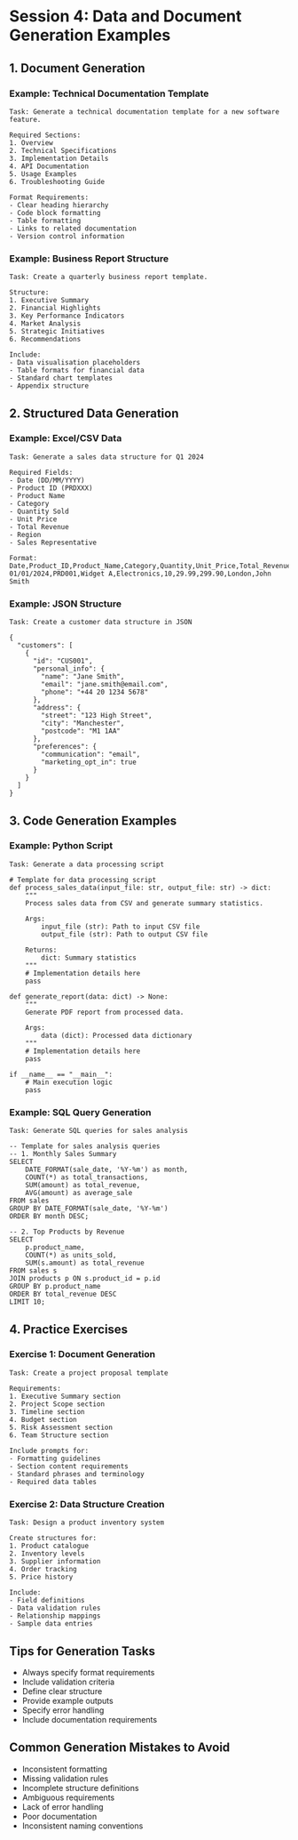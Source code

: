 # Session 4: Data and Document Generation Examples

## 1. Document Generation

### Example: Technical Documentation Template
```
Task: Generate a technical documentation template for a new software feature.

Required Sections:
1. Overview
2. Technical Specifications
3. Implementation Details
4. API Documentation
5. Usage Examples
6. Troubleshooting Guide

Format Requirements:
- Clear heading hierarchy
- Code block formatting
- Table formatting
- Links to related documentation
- Version control information
```

### Example: Business Report Structure
```
Task: Create a quarterly business report template.

Structure:
1. Executive Summary
2. Financial Highlights
3. Key Performance Indicators
4. Market Analysis
5. Strategic Initiatives
6. Recommendations

Include:
- Data visualisation placeholders
- Table formats for financial data
- Standard chart templates
- Appendix structure
```

## 2. Structured Data Generation

### Example: Excel/CSV Data
```
Task: Generate a sales data structure for Q1 2024

Required Fields:
- Date (DD/MM/YYYY)
- Product ID (PRDXXX)
- Product Name
- Category
- Quantity Sold
- Unit Price
- Total Revenue
- Region
- Sales Representative

Format:
Date,Product_ID,Product_Name,Category,Quantity,Unit_Price,Total_Revenue,Region,Sales_Rep
01/01/2024,PRD001,Widget A,Electronics,10,29.99,299.90,London,John Smith
```

### Example: JSON Structure
```
Task: Create a customer data structure in JSON

{
  "customers": [
    {
      "id": "CUS001",
      "personal_info": {
        "name": "Jane Smith",
        "email": "jane.smith@email.com",
        "phone": "+44 20 1234 5678"
      },
      "address": {
        "street": "123 High Street",
        "city": "Manchester",
        "postcode": "M1 1AA"
      },
      "preferences": {
        "communication": "email",
        "marketing_opt_in": true
      }
    }
  ]
}
```

## 3. Code Generation Examples

### Example: Python Script
```
Task: Generate a data processing script

# Template for data processing script
def process_sales_data(input_file: str, output_file: str) -> dict:
    """
    Process sales data from CSV and generate summary statistics.
    
    Args:
        input_file (str): Path to input CSV file
        output_file (str): Path to output CSV file
    
    Returns:
        dict: Summary statistics
    """
    # Implementation details here
    pass

def generate_report(data: dict) -> None:
    """
    Generate PDF report from processed data.
    
    Args:
        data (dict): Processed data dictionary
    """
    # Implementation details here
    pass

if __name__ == "__main__":
    # Main execution logic
    pass
```

### Example: SQL Query Generation
```
Task: Generate SQL queries for sales analysis

-- Template for sales analysis queries
-- 1. Monthly Sales Summary
SELECT 
    DATE_FORMAT(sale_date, '%Y-%m') as month,
    COUNT(*) as total_transactions,
    SUM(amount) as total_revenue,
    AVG(amount) as average_sale
FROM sales
GROUP BY DATE_FORMAT(sale_date, '%Y-%m')
ORDER BY month DESC;

-- 2. Top Products by Revenue
SELECT 
    p.product_name,
    COUNT(*) as units_sold,
    SUM(s.amount) as total_revenue
FROM sales s
JOIN products p ON s.product_id = p.id
GROUP BY p.product_name
ORDER BY total_revenue DESC
LIMIT 10;
```

## 4. Practice Exercises

### Exercise 1: Document Generation
```
Task: Create a project proposal template

Requirements:
1. Executive Summary section
2. Project Scope section
3. Timeline section
4. Budget section
5. Risk Assessment section
6. Team Structure section

Include prompts for:
- Formatting guidelines
- Section content requirements
- Standard phrases and terminology
- Required data tables
```

### Exercise 2: Data Structure Creation
```
Task: Design a product inventory system

Create structures for:
1. Product catalogue
2. Inventory levels
3. Supplier information
4. Order tracking
5. Price history

Include:
- Field definitions
- Data validation rules
- Relationship mappings
- Sample data entries
```

## Tips for Generation Tasks
- Always specify format requirements
- Include validation criteria
- Define clear structure
- Provide example outputs
- Specify error handling
- Include documentation requirements

## Common Generation Mistakes to Avoid
- Inconsistent formatting
- Missing validation rules
- Incomplete structure definitions
- Ambiguous requirements
- Lack of error handling
- Poor documentation
- Inconsistent naming conventions 